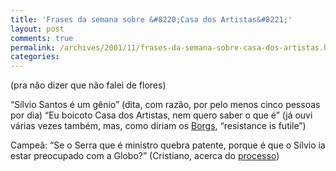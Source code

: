 ```yaml
---
title: 'Frases da semana sobre &#8220;Casa dos Artistas&#8221;'
layout: post
comments: true
permalink: /archives/2001/11/frases-da-semana-sobre-casa-dos-artistas.html
categories:
---
```

(pra não dizer que não falei de flores)

&#8220;Sílvio Santos é um gênio&#8221; (dita, com razão, por pelo menos cinco pessoas por dia)
&#8220;Eu boicoto Casa dos Artistas, nem quero saber o que é&#8221; (já ouvi várias vezes também, mas, como diriam os <a href="http://www.whoosh.org/taborn/RIF/rif/" >Borgs</a>, &#8220;resistance is futile&#8221;)

Campeã: &#8220;Se o Serra que é ministro quebra patente, porque é que o Sílvio ia estar preocupado com a Globo?&#8221; (Cristiano, acerca do <a href="http://babado.ig.com.br/mostranoticias.asp?CodNoticia=53553" >processo</a>)